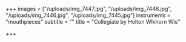 +++
images = ["/uploads/img_7447.jpg", "/uploads/img_7448.jpg", "/uploads/img_7446.jpg", "/uploads/img_7445.jpg"]
instruments = "mouthpieces"
subtitle = ""
title = "Collegiate by Holton Wlkhorn Wis"

+++
